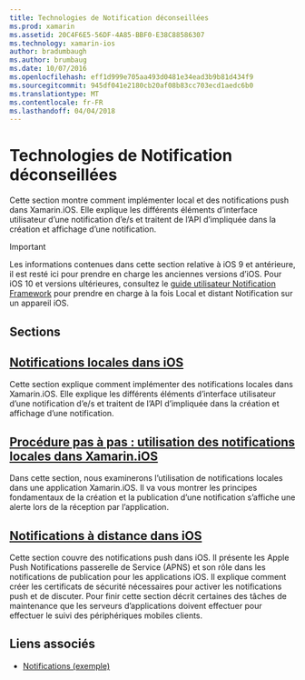 ```yaml
---
title: Technologies de Notification déconseillées
ms.prod: xamarin
ms.assetid: 20C4F6E5-56DF-4A85-BBF0-E38C88586307
ms.technology: xamarin-ios
author: bradumbaugh
ms.author: brumbaug
ms.date: 10/07/2016
ms.openlocfilehash: eff1d999e705aa493d0481e34ead3b9b81d434f9
ms.sourcegitcommit: 945df041e2180cb20af08b83cc703ecd1aedc6b0
ms.translationtype: MT
ms.contentlocale: fr-FR
ms.lasthandoff: 04/04/2018
---
```

# <a name="deprecated-notification-technologies"></a>Technologies de Notification déconseillées

Cette section montre comment implémenter local et des notifications push dans Xamarin.iOS. Elle explique les différents éléments d’interface utilisateur d’une notification d’e/s et traitent de l’API d’impliquée dans la création et affichage d’une notification.

> [!IMPORTANT]
> Les informations contenues dans cette section relative à iOS 9 et antérieure, il est resté ici pour prendre en charge les anciennes versions d’iOS. Pour iOS 10 et versions ultérieures, consultez le [guide utilisateur Notification Framework](~/ios/platform/user-notifications/index.md) pour prendre en charge à la fois Local et distant Notification sur un appareil iOS.




## <a name="sections"></a>Sections

<a name="Local Notifications In iOS" />

##  <a name="local-notifications-in-ioslocal-notifications-in-iosmd"></a>[Notifications locales dans iOS](local-notifications-in-ios.md)

Cette section explique comment implémenter des notifications locales dans Xamarin.iOS. Elle explique les différents éléments d’interface utilisateur d’une notification d’e/s et traitent de l’API d’impliquée dans la création et affichage d’une notification.

<a name="Local Notifications Walkthrough" />

##  <a name="walkthrough---using-local-notifications-in-xamarinioslocal-notifications-in-ios-walkthroughmd"></a>[Procédure pas à pas : utilisation des notifications locales dans Xamarin.iOS](local-notifications-in-ios-walkthrough.md)

Dans cette section, nous examinerons l’utilisation de notifications locales dans une application Xamarin.iOS. Il va vous montrer les principes fondamentaux de la création et la publication d’une notification s’affiche une alerte lors de la réception par l’application.

<a name="Remote Notifications In iOS" />

##  <a name="remote-notifications-in-iosremote-notifications-in-iosmd"></a>[Notifications à distance dans iOS](remote-notifications-in-ios.md)

Cette section couvre des notifications push dans iOS. Il présente les Apple Push Notifications passerelle de Service (APNS) et son rôle dans les notifications de publication pour les applications iOS. Il explique comment créer les certificats de sécurité nécessaires pour activer les notifications push et de discuter. Pour finir cette section décrit certaines des tâches de maintenance que les serveurs d’applications doivent effectuer pour effectuer le suivi des périphériques mobiles clients.

## <a name="related-links"></a>Liens associés

- [Notifications (exemple)](https://developer.xamarin.com/samples/monotouch/Notifications/)
